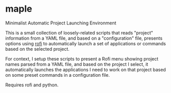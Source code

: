 # maple
Minimalist Automatic Project Launching Environment

This is a small collection of loosely-related scripts that reads "project" information from a YAML file, and based on a "configuration" file, presents options using [rofi](https://github.com/davatorium/rofi) to automatically launch a set of applications or commands based on the selected project.

For context, I setup these scripts to present a Rofi menu showing project names parsed from a YAML file, and based on the project I select, it automatically launches the applications I need to work on that project based on some preset commands in a configuration file.

Requires rofi and python.

